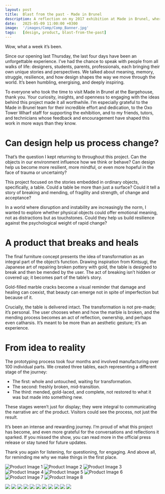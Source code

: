 ```yaml
---
layout: post
title:  Blast from the past - Made in Brunel
description: A reflection on my 2017 exhibition at Made in Brunel, where I explored how everyday objects can express stories of change, resilience, and healing.
date:   2025-05-09 11:00:00 +0300
image:  '/images/Comp/Comp_Banner.jpg'
tags:   [design, product, blast-from-the-past]
---
```


Wow, what a week it’s been.

Since our opening last Thursday, the last four days have been an unforgettable experience. I’ve had the chance to speak with people from all walks of life: designers, students, parents, professionals, each bringing their own unique stories and perspectives. We talked about meaning, memory, struggle, resilience, and how design shapes the way we move through the world. It’s been humbling, energising, and deeply inspiring.

To everyone who took the time to visit Made in Brunel at the Bargehouse, thank you. Your curiosity, insights, and openness to engaging with the ideas behind this project made it all worthwhile. I’m especially grateful to the Made in Brunel team for their incredible effort and dedication, to the Oxo Tower Wharf staff for supporting the exhibition, and to my friends, tutors, and technicians whose feedback and encouragement have shaped this work in more ways than they know.

# Can design help us process change?

That’s the question I kept returning to throughout this project. Can the objects in our environment influence how we think or behave? Can design help us become more resilient, more mindful, or even more hopeful in the face of trauma or uncertainty?

This project focused on the stories embedded in ordinary objects, specifically, a table. Could a table be more than just a surface? Could it tell a story of breaking and mending, of fragility and strength, of change and acceptance?

In a world where disruption and instability are increasingly the norm, I wanted to explore whether physical objects could offer emotional meaning, not as distractions but as touchstones. Could they help us build resilience against the psychological weight of rapid change?

# A product that breaks and heals

The final furniture concept presents the idea of transformation as an integral part of the object’s function. Drawing inspiration from Kintsugi, the Japanese art of repairing broken pottery with gold, the table is designed to break and then be mended by the user. The act of breaking isn’t hidden or covered up; it becomes part of the table’s story.

Gold-filled marble cracks become a visual reminder that damage and healing can coexist, that beauty can emerge not in spite of imperfection but because of it.

Crucially, the table is delivered intact. The transformation is not pre-made; it’s personal. The user chooses when and how the marble is broken, and the mending process becomes an act of reflection, ownership, and perhaps even catharsis. It’s meant to be more than an aesthetic gesture; it’s an experience.

# From idea to reality

The prototyping process took four months and involved manufacturing over 100 individual parts. We created three tables, each representing a different stage of the journey:

- The first: whole and untouched, waiting for transformation.
- The second: freshly broken, mid-transition.
- The third: mended, gold-laced, and complete, not restored to what it was but made into something new.

These stages weren’t just for display; they were integral to communicating the narrative arc of the product. Visitors could see the process, not just the result.

It’s been an intense and rewarding journey. I’m proud of what this project has become, and even more grateful for the conversations and reflections it sparked. If you missed the show, you can read more in the official press release or stay tuned for future updates.

Thank you again for listening, for questioning, for engaging. And above all, for reminding me why we make things in the first place.

![Product Image 1]({{site.baseurl}}/images/Comp/comp_1.jpg)
![Product Image 2]({{site.baseurl}}/images/Comp/comp_2.jpg)
![Product Image 3]({{site.baseurl}}/images/Comp/comp_3.jpg)
![Product Image 4]({{site.baseurl}}/images/Comp/comp_4.JPG)
![Product Image 5]({{site.baseurl}}/images/Comp/comp_5.jpg)
![Product Image 6]({{site.baseurl}}/images/Comp/comp_6.jpg)
![Product Image 7]({{site.baseurl}}/images/Comp/comp_7.jpg)
![Product Image 8]({{site.baseurl}}/images/Comp/comp_8.jpg)

<div class="gallery-box">
  <div class="gallery">
    <img src="/images/Comp/comp_9.jpg">
    <img src="/images/Comp/comp_9_1.jpg">
    <img src="/images/Comp/comp_9_2.jpg">
    <img src="/images/Comp/comp_10.jpg">
    <img src="/images/Comp/comp_11.jpg">
    <img src="/images/Comp/comp_12.jpg">
    <img src="/images/Comp/comp_13.jpg">
    <img src="/images/Comp/comp_14.jpg">
    <img src="/images/Comp/comp_15.jpg">
    <img src="/images/Comp/comp_16.jpg">
    <img src="/images/Comp/comp_17.jpg">
  </div>
</div>
